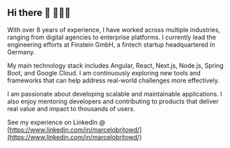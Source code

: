 ## Hi there 👋 🧑🏻‍💻

 With over 8 years of experience, I have worked across multiple industries, ranging from digital agencies to enterprise platforms. I currently lead the engineering efforts at Finstein GmbH, a fintech startup headquartered in Germany.

My main technology stack includes Angular, React, Next.js, Node.js, Spring Boot, and Google Cloud. I am continuously exploring new tools and frameworks that can help address real-world challenges more effectively.

I am passionate about developing scalable and maintainable applications. I also enjoy mentoring developers and contributing to products that deliver real value and impact to thousands of users.

See my experience on LinkedIn @ [https://www.linkedin.com/in/marcelobritowd/](https://www.linkedin.com/in/marcelobritowd/)
